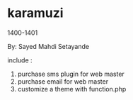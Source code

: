 # karamuzi
1400-1401

By:
Sayed Mahdi Setayande

include :
1. purchase sms plugin for web master
2. purchase email for web master
3. customize a theme with function.php
